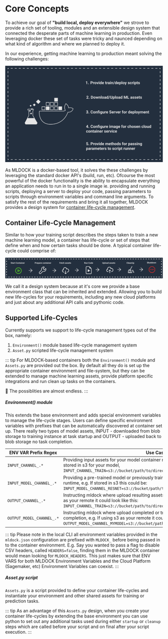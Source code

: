 # Core Concepts

To achieve our goal of **"build local, deploy everywhere"** we strove to provide a rich set of tooling, modules and an extensible design system that connected the desperate parts of machine learning in production. Even leveraging docker these set of tasks were tricky and naunced depending on what kind of algorithm and where we planned to deploy it.

In our experience, getting machine learning to production meant solving the following challenges:

![mldock-core-functions](/images/mldock-core-functions.png)

As MLDOCK is a docker-based tool, it solves the these challenges by leveraging the standard docker API's (build, run, etc). Ofcourse the most powerful of the docker functionality is the ability to encapsulate everything an application needs to run in to a single image ie. providing and running scripts, deploying a server to deploy your code, passing parameters to scripts through environment variables and command line arguments. To satisfy the rest of the requirements and bring it all together, MLDOCK provides a design system for [container life-cycle management](./coreConcepts.html#container-life-cycle-management).

## Container Life-Cycle Management

Similar to how your training script describes the steps taken to train a new machine learning model, a container has life-cycle or set of steps that define when and how certain tasks should be done. A typical container life-cycle could comprise of:

![mldock-container-lifecycle-management](/images/mldock-container-lifecycle-management.png)

We call it a design system because at it's core we provide a base environment class that can be inherited and extended. Allowing you to build new life-cycles for your requirements, including any new cloud platforms and just about any additional API calls and pythonic code.

## Supported Life-Cycles

Currently supports we support to life-cycle management types out of the box, namely:
1. `Environment()` module based life-cycle management system
2. `Asset.py` scripted life-cycle management system

::: tip
For MLDOCK-based containers both the `Environment()` module and `Assets.py` are provided out the box. By default all they do is set up the appropriate container environment and file-system, but they can be extended to manage machine learning assets, provide platform specific integrations and run clean up tasks on the containers.

:rocket: The possiblities are almost endless.
:::


##### Environment() module

This extends the base environment and adds special environment variables to manage the life-cycle stages. Users can define specific environment variables with prefixes that can be automatically discovered at container set up. There really two types of model assets, INPUT - downloaded from blob storage to training instance at task startup and OUTPUT - uploaded back to blob storage no task completion.

| **ENV VAR Prefix Regex** | **Use Case** |
|--|--|
| `INPUT_CHANNEL_.*` | Providing input assets for your model container runtime, e.g. Providing training data stored in s3 for your model, `INPUT_CHANNEL_TRAIN=s3://bucket/path/to/directory/containing/data` |
| `INPUT_MODEL_CHANNEL_.*` | Providing a pre-trained model or previously trained model checkpoint for container runtime, e.g. If stored in s3 this could be: `INPUT_MODEL_CHANNEL_RESNET=s3://bucket/path/to/directory/containing/resnet/model` |
| `OUTPUT_CHANNEL_.*` | Instructing mldock where upload resulting assets from training completion, e.g. If using s3 as your remote it could look like this: `INPUT_CHANNEL_TRAIN=s3://bucket/path/to/directory/to/upload/output/data` |
| `OUTPUT_MODEL_CHANNEL_.*` | Instructing mldock where upload completed or trained model assets on training completion, e.g. If using s3 as your remote it could look like this: `OUTPUT_MODEL_CHANNEL_MYMODEL=s3://bucket/path/to/directory/containing/mymodel/model` |

::: tip
Please note in the local CLI all environment variables provided in the `mldock.json` configuration are prefixed with `MLDOCK_` before being passed in to the container environment. E.g. Say you wanted to pass a flag to disable CSV headers, called `HEADERS=false`, finding them in the MLDOCK container would mean looking for `MLDOCK_HEADERS`. This just makes sure that ENV VARS for both MLDOCK Environment Variables and the Cloud Platform (Sagemaker, etc) Environment Variables can coexist.
:::

##### Asset.py script

`Assets.py` is a script provided to define your container life-cycles and instantiate your environment and other shared assets for training or prediction tasks.

::: tip
As an advantage of this `Assets.py` design, when you create your container life-cycles by extending the base environment you can use python to set out any additional tasks used during either `startup` or `cleanup` steps which are called before your script and on final after your script execution.
:::
